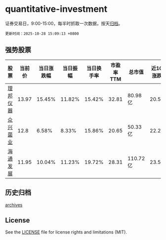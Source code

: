 # quantitative-investment

证券交易日，9:00-15:00，每半时抓取一次数据，按天[归档](archives)。

`更新时间：2025-10-28 15:09:13 +0800`

## 强势股票

|股票|当前价|当日涨跌幅|当日振幅|当日换手率|市盈率TTM|总市值|近10日涨跌幅|
|----|----|----|----|----|----|----|----|
|[理邦仪器](https://xueqiu.com/S/SZ300206)|13.97|15.45%|11.82%|15.42%|32.81|80.98亿|20.53%|
|[众兴菌业](https://xueqiu.com/S/SZ002772)|12.8|6.58%|8.33%|15.86%|20.65|50.33亿|22.25%|
|[海通发展](https://xueqiu.com/S/SH603162)|11.95|10.04%|11.23%|19.72%|28.31|110.72亿|23.58%|

## 历史归档

[archives](archives)

## License

See the [LICENSE](LICENSE) file for license rights and limitations (MIT).